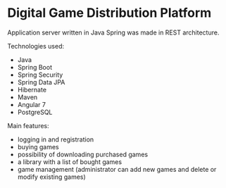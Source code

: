 # Digital Game Distribution Platform

Application server written in Java Spring was made in REST architecture.

Technologies used:
- Java
- Spring Boot
- Spring Security
- Spring Data JPA
- Hibernate
- Maven
- Angular 7
- PostgreSQL

Main features:
- logging in and registration
- buying games
- possibility of downloading purchased games
- a library with a list of bought games
- game management (administrator can add new games and delete or modify existing games)